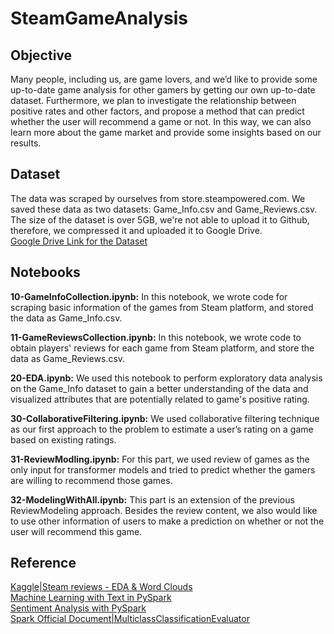# SteamGameAnalysis

## Objective
Many people, including us, are game lovers, and we’d like to provide some up-to-date game analysis for other gamers by getting our own up-to-date dataset.  Furthermore, we plan to investigate the relationship between positive rates and other factors, and propose a method that can predict whether the user will recommend a game or not. In this way, we can also learn more about the game market and provide some insights based on our results.


      
## Dataset
The data was scraped by ourselves from store.steampowered.com. We saved these data as two datasets: Game_Info.csv and Game_Reviews.csv.
The size of the dataset is over 5GB, we're not able to upload it to Github, therefore, we compressed it and uploaded it to Google Drive.           
[Google Drive Link for the Dataset](https://drive.google.com/file/d/10RXDC5JDqxg8b_qw6K8kK11QxC4madZ9/view?usp=sharing)

## Notebooks
**10-GameInfoCollection.ipynb:** In this notebook, we wrote code for scraping basic information of the games from Steam platform, and stored the data as Game_Info.csv.        
     
**11-GameReviewsCollection.ipynb:** In this notebook, we wrote code to obtain players' reviews for each game from Steam platform, and store the data as Game_Reviews.csv.     
     
**20-EDA.ipynb:** We used this notebook to perform exploratory data analysis on the Game_Info dataset to gain a better understanding of the data and visualized attributes that are potentially related to game's positive rating.      
       
**30-CollaborativeFiltering.ipynb:** We used collaborative filtering technique as our first approach to the problem to estimate a user’s rating on a game based on existing ratings.       
       
**31-ReviewModling.ipynb:** For this part, we used review of games as the only input for transformer models and tried to predict whether the gamers are willing to recommend those games.      
       
**32-ModelingWithAll.ipynb:** This part is an extension of the previous ReviewModeling approach. Besides the review content, we also would like to use other information of users to make a prediction on whether or not the user will recommend this game.        

## Reference
[Kaggle|Steam reviews - EDA & Word Clouds](https://www.kaggle.com/code/pegahpooya/steam-reviews-eda-word-clouds)       
[Machine Learning with Text in PySpark](https://datascience-enthusiast.com/Python/PySpark_ML_with_Text_part1.html)       
[Sentiment Analysis with PySpark](https://towardsdatascience.com/sentiment-analysis-with-pyspark-bc8e83f80c35)       
[Spark Official Document|MulticlassClassificationEvaluator](https://spark.apache.org/docs/latest/api/python/reference/api/pyspark.ml.evaluation.MulticlassClassificationEvaluator.html)       
